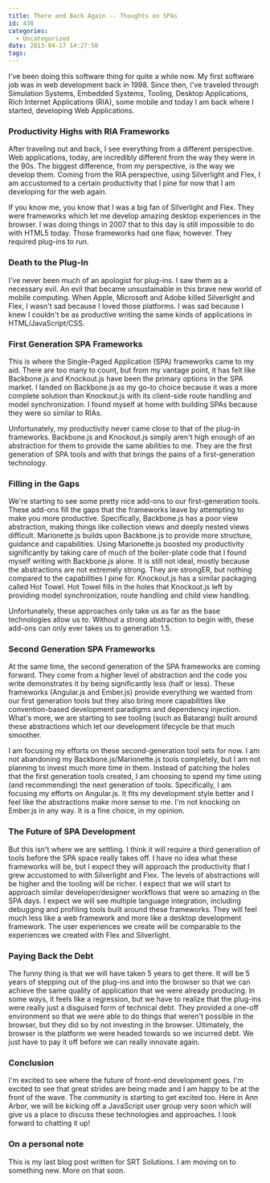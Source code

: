 ```yaml
---
title: There and Back Again -- Thoughts on SPAs
id: 438
categories:
  - Uncategorized
date: 2013-04-17 14:27:50
tags:
---
```


I've been doing this software thing for quite a while now.  My first software job was in web development back in 1998\.  Since then, I've traveled through Simulation Systems, Embedded Systems, Tooling, Desktop Applications, Rich Internet Applications (RIA), some mobile and today I am back where I started, developing Web Applications.

### Productivity Highs with RIA Frameworks

After traveling out and back, I see everything from a different perspective.  Web applications, today, are incredibly different from the way they were in the 90s.  The biggest difference, from my perspective, is the way we develop them.  Coming from the RIA perspective, using Silverlight and Flex, I am accustomed to a certain productivity that I pine for now that I am developing for the web again.

If you know me, you know that I was a big fan of Silverlight and Flex.  They were frameworks which let me develop amazing desktop experiences in the browser.  I was doing things in 2007 that to this day is still impossible to do with HTML5 today.  Those frameworks had one flaw, however.  They required plug-ins to run.

### Death to the Plug-In

I've never been much of an apologist for plug-ins. I saw them as a necessary evil.  An evil that became unsustainable in this brave new world of mobile computing.  When Apple, Microsoft and Adobe killed Silverlight and Flex, I wasn't sad because I loved those platforms.  I was sad because I knew I couldn't be as productive writing the same kinds of applications in HTML/JavaScript/CSS.

### First Generation SPA Frameworks

This is where the Single-Paged Application (SPA) frameworks came to my aid.  There are too many to count, but from my vantage point, it has felt like Backbone.js and Knockout.js have been the primary options in the SPA market.    I landed on Backbone.js as my go-to choice because it was a more complete solution than Knockout.js with its client-side route handling and model synchronization.  I found myself at home with building SPAs because they were so similar to RIAs.

Unfortunately, my productivity never came close to that of the plug-in frameworks.  Backbone.js and Knockout.js simply aren't high enough of an abstraction for them to provide the same abilities to me.  They are the first generation of SPA tools and with that brings the pains of a first-generation technology.

### Filling in the Gaps

We're starting to see some pretty nice add-ons to our first-generation tools.  These add-ons fill the gaps that the frameworks leave by attempting to make you more productive.  Specifically, Backbone.js has a poor view abstraction, making things like collection views and deeply nested views difficult.  Marionette.js builds upon Backbone.js to provide more structure, guidance and capabilities.  Using Marionette.js boosted my productivity significantly by taking care of much of the boiler-plate code that I found myself writing with Backbone.js alone.  It is still not ideal, mostly because the abstractions are not extremely strong.  They are strongER, but nothing compared to the capabilities I pine for.  Knockout.js has a similar packaging called Hot Towel.  Hot Towel fills in the holes that Knockout.js left by providing model synchronization, route handling and child view handling.

Unfortunately, these approaches only take us as far as the base technologies allow us to.  Without a strong abstraction to begin with, these add-ons can only ever takes us to generation 1.5.

### Second Generation SPA Frameworks

At the same time, the second generation of the SPA frameworks are coming forward.  They come from a higher level of abstraction and the code you write demonstrates it by being significantly less (half or less).  These frameworks (Angular.js and Ember.js) provide everything we wanted from our first generation tools but they also bring more capabilities like convention-based development paradigms and dependency injection.  What's more, we are starting to see tooling (such as Batarang) built around these abstractions which let our development lifecycle be that much smoother.

I am focusing my efforts on these second-generation tool sets for now.  I am not abandoning my Backbone.js/Marionette.js tools completely, but I am not planning to invest much more time in them.  Instead of patching the holes that the first generation tools created, I am choosing to spend my time using (and recommending) the next generation of tools.  Specifically, I am focusing my efforts on Angular.js.  It fits my development style better and I feel like the abstractions make more sense to me.  I'm not knocking on Ember.js in any way.  It is a fine choice, in my opinion.

### The Future of SPA Development

But this isn't where we are settling.  I think it will require a third generation of tools before the SPA space really takes off.  I have no idea what these frameworks will be, but I expect they will approach the productivity that I grew accustomed to with Silverlight and Flex.  The levels of abstractions will be higher and the tooling will be richer.  I expect that we will start to approach similar developer/designer workflows that were so amazing in the SPA days.  I expect we will see multiple language integration, including debugging and profiling tools built around these frameworks.  They will feel much less like a web framework and more like a desktop development framework.  The user experiences we create will be comparable to the experiences we created with Flex and Silverlight.

### Paying Back the Debt

The funny thing is that we will have taken 5 years to get there.  It will be 5 years of stepping out of the plug-ins and into the browser so that we can achieve the same quality of application that we were already producing.  In some ways, it feels like a regression, but we have to realize that the plug-ins were really just a disguised form of technical debt.  They provided a one-off environment so that we were able to do things that weren't possible in the browser, but they did so by not investing in the browser.  Ultimately, the browser is the platform we were headed towards so we incurred debt.  We just have to pay it off before we can really innovate again.

### Conclusion

I'm excited to see where the future of front-end development goes.  I'm excited to see that great strides are being made and I am happy to be at the front of the wave.  The community is starting to get excited too.  Here in Ann Arbor, we will be kicking off a JavaScript user group very soon which will give us a place to discuss these technologies and approaches.  I look forward to chatting it up!

### On a personal note

This is my last blog post written for SRT Solutions.  I am moving on to something new.  More on that soon.